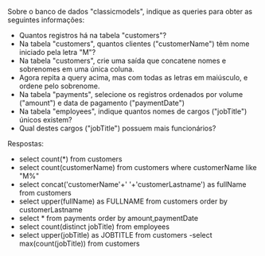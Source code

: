 Sobre o banco de dados "classicmodels", indique as queries para obter as seguintes informações:

- Quantos registros há na tabela "customers"?
- Na tabela "customers", quantos clientes ("customerName") têm nome iniciado pela letra "M"?
- Na tabela "customers", crie uma saída que concatene nomes e sobrenomes em uma única coluna.
- Agora repita a query acima, mas com todas as letras em maiúsculo, e ordene pelo sobrenome.
- Na tabela "payments", selecione os registros ordenados por volume ("amount") e data de pagamento ("paymentDate")
- Na tabela "employees", indique quantos nomes de cargos ("jobTitle") únicos existem? 
- Qual destes cargos ("jobTitle") possuem mais funcionários?

Respostas:

- select count(*) from customers
- select count(customerName) from customers where customerName like "M%"
- select concat('customerName'+' '+'customerLastname') as fullName from customers
- select upper(fullName) as FULLNAME from customers order by customerLastname
- select * from payments order by amount,paymentDate
- select count(distinct jobTitle) from employees
- select upper(jobTitle) as JOBTITLE from customers
    -select max(count(jobTitle)) from customers 